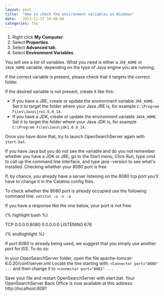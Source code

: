 ```yaml
---
layout: post
title:  "How to check the environment variables on Windows"
date:   2013-11-27 10:00:00
categories: faq
---
```


1. Right click **My Computer**.
2. Select **Properties**.
3. Select **Advanced tab**.
4. Select **Environment Variables**.

You will see a list of variables. What you need is either a `JRE_HOME` or `JAVA_HOME` variable, depending on the type of Java engine you are running.

If the correct variable is present, please check that it targets the correct folder.

If the desired variable is not present, create it like this:

* If you have a JRE, create or update the environment variable `JRE_HOME`. Set it to target the folder where your Java JRE is, for example `C:\Program Files\Java\jre1.6.0_14`.
* If you have a JDK, create or update the environment variable `JAVA_HOME`. Set it to target the folder where your Java JDK is, for example `C:\Program Files\Java\jdk1.6.0_14`.

Once you have done that, try to launch OpenSearchServer again with `start.bat`.

If you have Java but you do not see the variable and do you not remember whether you have a JDK or JRE, go to the Start menu, Click Run, type cmd to call up the command line interface, and type java -version to see what's installed. Checking whether your 8080 port is free

If, by chance, you already have a server listening on the 8080 tcp port you'll have to change it in the Catalina config files.

To check whether the 8080 port is already occupied use the following command line: `netstat -o -n -a`

If you have a response like the one below, your port is not free:

{% highlight bash %}

TCP 0.0.0.0:8080 0.0.0.0:0 LISTENING 676

{% endhighlight %}


If port 8080 is already being used, we suggest that you simply use another port for ISS. To do so:

In your OpenSearchServer folder, open the file apache-tomcat-6.0.20/conf/server.xml Locate the line starting with: `<Connector port="8080" ...` and then change it to `<connector port="8081" ...`

Save your file and restart OpenSearchServer with start.bat. Your OpenSearchServer Back Office is now available at this address: http://localhost:8081